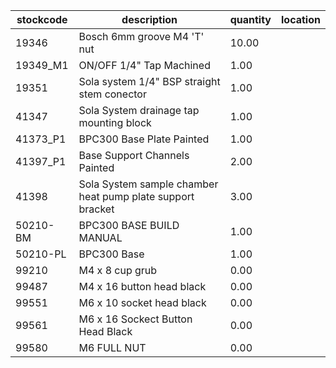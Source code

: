 |stockcode|description|quantity|location|
|---------|-----------|--------|--------|
|19346|Bosch 6mm groove M4 'T' nut|10.00||
|19349_M1|ON/OFF 1/4" Tap Machined|1.00||
|19351|Sola system 1/4" BSP straight stem conector|1.00||
|41347|Sola System drainage tap mounting block|1.00||
|41373_P1|BPC300 Base Plate Painted|1.00||
|41397_P1|Base Support Channels Painted|2.00||
|41398|Sola System sample chamber heat pump plate support bracket|3.00||
|50210-BM|BPC300 BASE BUILD MANUAL|1.00||
|50210-PL|BPC300 Base|1.00||
|99210|M4 x 8 cup grub|0.00||
|99487|M4 x 16 button head black|0.00||
|99551|M6 x 10 socket head black|0.00||
|99561|M6 x 16 Sockect Button Head Black|0.00||
|99580|M6 FULL NUT|0.00||
